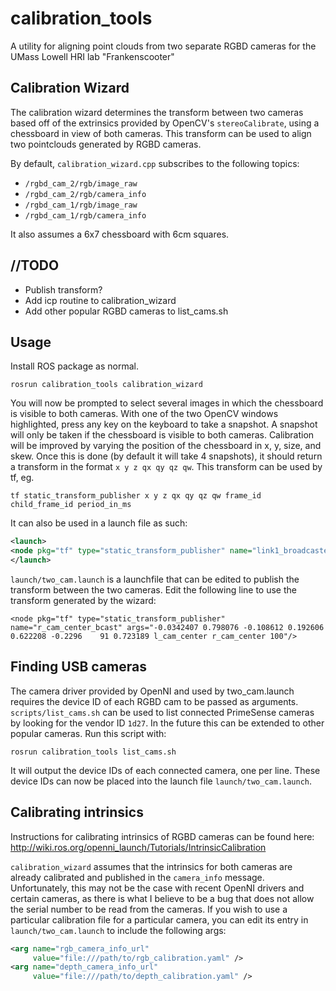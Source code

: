 # calibration_tools
A utility for aligning point clouds from two separate RGBD cameras for the UMass Lowell HRI lab "Frankenscooter"

## Calibration Wizard
The calibration wizard determines the transform between two cameras based off of the extrinsics provided by OpenCV's `stereoCalibrate`, using a chessboard in view of both cameras. This transform can be used to align two pointclouds generated by RGBD cameras.

By default, `calibration_wizard.cpp` subscribes to the following topics:
 * `/rgbd_cam_2/rgb/image_raw`
 * `/rgbd_cam_2/rgb/camera_info`
 * `/rgbd_cam_1/rgb/image_raw`
 * `/rgbd_cam_1/rgb/camera_info`
 
 It also assumes a 6x7 chessboard with 6cm squares.

## //TODO
 * Publish transform?
 * Add icp routine to calibration_wizard
 * Add other popular RGBD cameras to list_cams.sh
 
## Usage
Install ROS package as normal.

``rosrun calibration_tools calibration_wizard``

You will now be prompted to select several images in which the chessboard is visible to both cameras.
With one of the two OpenCV windows highlighted, press any key on the keyboard to take a snapshot.
A snapshot will only be taken if the chessboard is visible to both cameras.
Calibration will be improved by varying the position of the chessboard in x, y, size, and skew.
Once this is done (by default it will take 4 snapshots), it should return a transform in the format `x y z qx qy qz qw`.
This transform can be used by tf, eg. 

`tf static_transform_publisher x y z qx qy qz qw frame_id child_frame_id period_in_ms`

It can also be used in a launch file as such:

```xml
<launch>
<node pkg="tf" type="static_transform_publisher" name="link1_broadcaster" args="1 0 0 0 0 0 1 link1_parent link1 100" />
</launch>
``` 

`launch/two_cam.launch` is a launchfile that can be edited to publish the transform between the two cameras. 
Edit the following line to use the transform generated by the wizard:

`<node pkg="tf" type="static_transform_publisher" name="r_cam_center_bcast" args="-0.0342407 0.798076 -0.108612 0.192606 0.622208 -0.2296    91 0.723189 l_cam_center r_cam_center 100"/>`

## Finding USB cameras
The camera driver provided by OpenNI and used by two_cam.launch requires the device ID of each RGBD cam to be passed as arguments.
`scripts/list_cams.sh` can be used to list connected PrimeSense cameras by looking for the vendor ID `1d27`. 
In the future this can be extended to other popular cameras. Run this script with:

`rosrun calibration_tools list_cams.sh`

It will output the device IDs of each connected camera, one per line.
These device IDs can now be placed into the launch file `launch/two_cam.launch`.

## Calibrating intrinsics
Instructions for calibrating intrinsics of RGBD cameras can be found here: http://wiki.ros.org/openni_launch/Tutorials/IntrinsicCalibration

`calibration_wizard` assumes that the intrinsics for both cameras are already calibrated and published in the `camera_info` message.
Unfortunately, this may not be the case with recent OpenNI drivers and certain cameras, as there is what I believe to be a bug that does not allow the serial number to be read from the cameras.
If you wish to use a particular calibration file for a particular camera, you can edit its entry in `launch/two_cam.launch` to include the following args:

```xml
<arg name="rgb_camera_info_url"
     value="file:///path/to/rgb_calibration.yaml" />
<arg name="depth_camera_info_url"
     value="file:///path/to/depth_calibration.yaml" />
```
